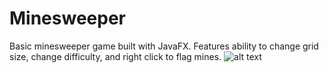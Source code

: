 # Minesweeper
Basic minesweeper game built with JavaFX. Features ability to change grid size, change difficulty, and right click to flag mines.
![alt text](https://i.imgur.com/lyMNPvw.png)
